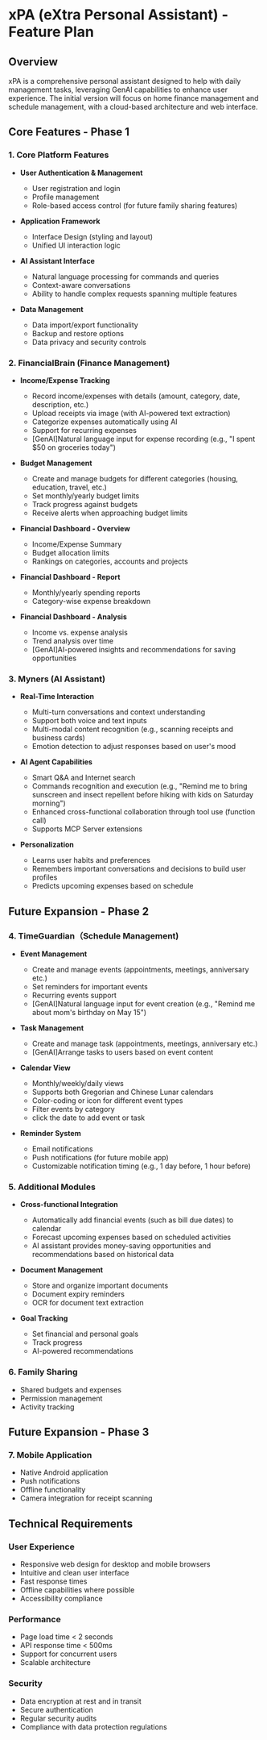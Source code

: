 # xPA (eXtra Personal Assistant) - Feature Plan

## Overview
xPA is a comprehensive personal assistant designed to help with daily management tasks, leveraging GenAI capabilities to enhance user experience. The initial version will focus on home finance management and schedule management, with a cloud-based architecture and web interface.

## Core Features - Phase 1

### 1. Core Platform Features
- **User Authentication & Management**
  - User registration and login
  - Profile management
  - Role-based access control (for future family sharing features)

- **Application Framework**
  - Interface Design (styling and layout)
  - Unified UI interaction logic

- **AI Assistant Interface**
  - Natural language processing for commands and queries
  - Context-aware conversations
  - Ability to handle complex requests spanning multiple features

- **Data Management**
  - Data import/export functionality
  - Backup and restore options
  - Data privacy and security controls

### 2. FinancialBrain (Finance Management)
- **Income/Expense Tracking**
  - Record income/expenses with details (amount, category, date, description, etc.)
  - Upload receipts via image (with AI-powered text extraction)
  - Categorize expenses automatically using AI
  - Support for recurring expenses
  - [GenAI]Natural language input for expense recording (e.g., "I spent $50 on groceries today")

- **Budget Management**
  - Create and manage budgets for different categories (housing, education, travel, etc.)
  - Set monthly/yearly budget limits
  - Track progress against budgets
  - Receive alerts when approaching budget limits

- **Financial Dashboard - Overview**
  - Income/Expense Summary
  - Budget allocation limits
  - Rankings on categories, accounts and projects

- **Financial Dashboard - Report**
  - Monthly/yearly spending reports
  - Category-wise expense breakdown

- **Financial Dashboard - Analysis**
  - Income vs. expense analysis
  - Trend analysis over time
  - [GenAI]AI-powered insights and recommendations for saving opportunities

### 3. Myners (AI Assistant)
- **Real-Time Interaction**
  - Multi-turn conversations and context understanding
  - Support both voice and text inputs
  - Multi-modal content recognition (e.g., scanning receipts and business cards)
  - Emotion detection to adjust responses based on user's mood

- **AI Agent Capabilities**
  - Smart Q&A and Internet search
  - Commands recognition and execution (e.g., "Remind me to bring sunscreen and insect repellent before hiking with kids on Saturday morning")
  - Enhanced cross-functional collaboration through tool use (function call)
  - Supports MCP Server extensions

- **Personalization**
  - Learns user habits and preferences
  - Remembers important conversations and decisions to build user profiles
  - Predicts upcoming expenses based on schedule

## Future Expansion - Phase 2

### 4. TimeGuardian（Schedule Management)
- **Event Management**
  - Create and manage events (appointments, meetings, anniversary etc.)
  - Set reminders for important events
  - Recurring events support
  - [GenAI]Natural language input for event creation (e.g., "Remind me about mom's birthday on May 15")

- **Task Management**
  - Create and manage task (appointments, meetings, anniversary etc.)
  - [GenAI]Arrange tasks to users based on event content

- **Calendar View**
  - Monthly/weekly/daily views
  - Supports both Gregorian and Chinese Lunar calendars
  - Color-coding or icon for different event types
  - Filter events by category
  - click the date to add event or task

- **Reminder System**
  - Email notifications
  - Push notifications (for future mobile app)
  - Customizable notification timing (e.g., 1 day before, 1 hour before)

### 5. Additional Modules
- **Cross-functional Integration**
  - Automatically add financial events (such as bill due dates) to calendar
  - Forecast upcoming expenses based on scheduled activities
  - AI assistant provides money-saving opportunities and recommendations based on historical data

- **Document Management**
  - Store and organize important documents
  - Document expiry reminders
  - OCR for document text extraction

- **Goal Tracking**
  - Set financial and personal goals
  - Track progress
  - AI-powered recommendations

### 6. Family Sharing
- Shared budgets and expenses
- Permission management
- Activity tracking

## Future Expansion - Phase 3

### 7. Mobile Application
- Native Android application
- Push notifications
- Offline functionality
- Camera integration for receipt scanning

## Technical Requirements

### User Experience
- Responsive web design for desktop and mobile browsers
- Intuitive and clean user interface
- Fast response times
- Offline capabilities where possible
- Accessibility compliance

### Performance
- Page load time < 2 seconds
- API response time < 500ms
- Support for concurrent users
- Scalable architecture

### Security
- Data encryption at rest and in transit
- Secure authentication
- Regular security audits
- Compliance with data protection regulations
